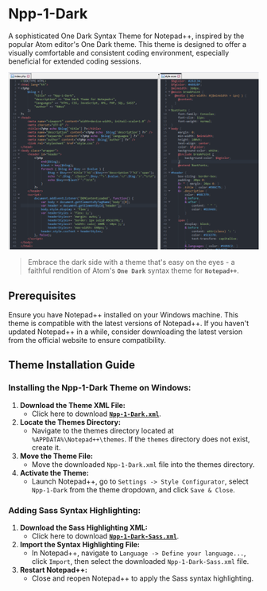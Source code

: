 # Npp-1-Dark

A sophisticated One Dark Syntax Theme for Notepad++, inspired by the popular Atom editor's One Dark theme. This theme is designed to offer a visually comfortable and consistent coding environment, especially beneficial for extended coding sessions.

![Npp-1-Dark](https://raw.githubusercontent.com/60ss/Npp-1-Dark/master/Screenshot/Npp-1-Dark-Ss.png)

> Embrace the dark side with a theme that's easy on the eyes - a faithful rendition of Atom's **`One Dark`** syntax theme for **`Notepad++`**.

## Prerequisites

Ensure you have Notepad++ installed on your Windows machine. This theme is compatible with the latest versions of Notepad++. If you haven't updated Notepad++ in a while, consider downloading the latest version from the official website to ensure compatibility.

## Theme Installation Guide

### Installing the Npp-1-Dark Theme on Windows:

1. **Download the Theme XML File:**
   - Click here to download [**`Npp-1-Dark.xml`**](https://raw.githubusercontent.com/60ss/Npp-1-Dark/master/Npp-1-Dark.xml).
2. **Locate the Themes Directory:**
   - Navigate to the themes directory located at `%APPDATA%\Notepad++\themes`. If the `themes` directory does not exist, create it.
3. **Move the Theme File:**
   - Move the downloaded `Npp-1-Dark.xml` file into the themes directory.
4. **Activate the Theme:**
   - Launch Notepad++, go to `Settings -> Style Configurator`, select `Npp-1-Dark` from the theme dropdown, and click `Save & Close`.

### Adding Sass Syntax Highlighting:

1. **Download the Sass Highlighting XML:**
   - Click here to download [**`Npp-1-Dark-Sass.xml`**](https://raw.githubusercontent.com/60ss/Npp-1-Dark/master/Npp-1-Dark-Sass.xml).
2. **Import the Syntax Highlighting File:**
   - In Notepad++, navigate to `Language -> Define your language...`, click `Import`, then select the downloaded `Npp-1-Dark-Sass.xml` file.
3. **Restart Notepad++:**
   - Close and reopen Notepad++ to apply the Sass syntax highlighting.
